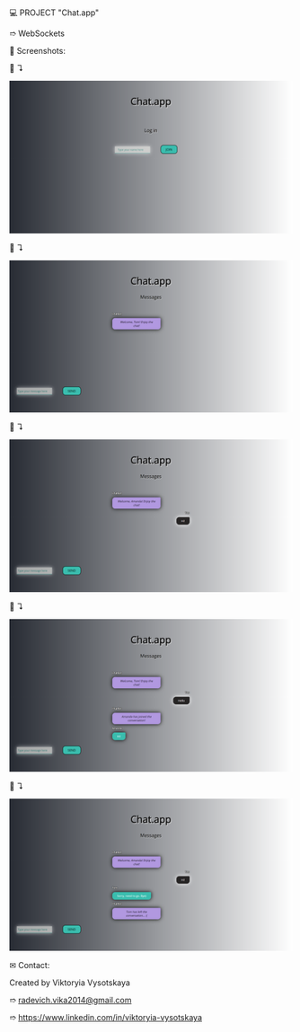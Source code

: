 💻 PROJECT "Chat.app"

➱ WebSockets

👀 Screenshots:

📸 ↴︎

![Alt Text](./screenshots/1.Chat.app.png)

📸 ↴︎

![Alt Text](./screenshots/2.Welcome1.png)

📸 ↴︎

![Alt Text](./screenshots/3.Welcome2.png)

📸 ↴︎

![Alt Text](./screenshots/4.Chat.png)

📸 ↴︎

![Alt Text](./screenshots/5.End.png)


✉ Contact:

Created by Viktoryia Vysotskaya

➱ radevich.vika2014@gmail.com

➱ https://www.linkedin.com/in/viktoryia-vysotskaya